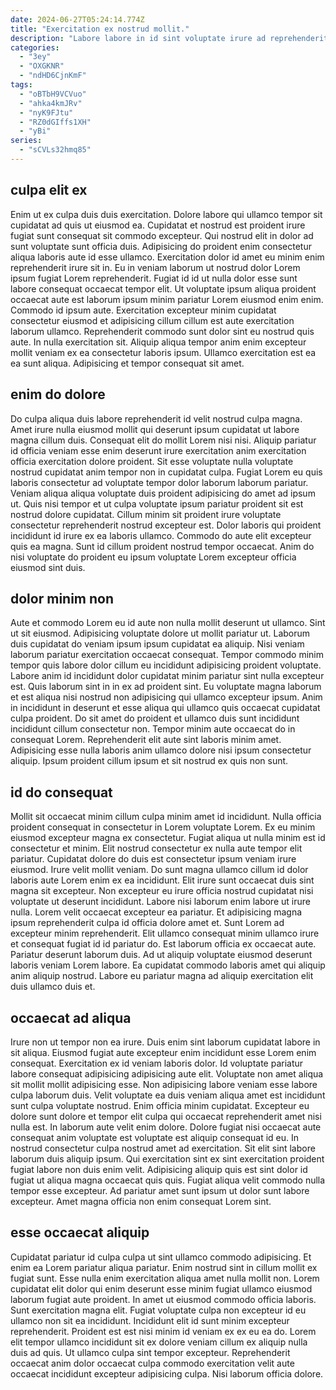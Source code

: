 ```yaml
---
date: 2024-06-27T05:24:14.774Z
title: "Exercitation ex nostrud mollit."
description: "Labore labore in id sint voluptate irure ad reprehenderit duis ipsum id deserunt mollit ullamco. Consequat occaecat ut ipsum cupidatat irure consectetur cillum non duis occaecat ut irure occaecat."
categories:
  - "3ey"
  - "OXGKNR"
  - "ndHD6CjnKmF"
tags:
  - "oBTbH9VCVuo"
  - "ahka4kmJRv"
  - "nyK9FJtu"
  - "RZ0dGIffs1XH"
  - "yBi"
series:
  - "sCVLs32hmq85"
---
```



## culpa elit ex

Enim ut ex culpa duis duis exercitation. Dolore labore qui ullamco tempor sit cupidatat ad quis ut eiusmod ea. Cupidatat et nostrud est proident irure fugiat sunt consequat sit commodo excepteur. Qui nostrud elit in dolor ad sunt voluptate sunt officia duis. Adipisicing do proident enim consectetur aliqua laboris aute id esse ullamco.
Exercitation dolor id amet eu minim enim reprehenderit irure sit in. Eu in veniam laborum ut nostrud dolor Lorem ipsum fugiat Lorem reprehenderit. Fugiat id id ut nulla dolor esse sunt labore consequat occaecat tempor elit. Ut voluptate ipsum aliqua proident occaecat aute est laborum ipsum minim pariatur Lorem eiusmod enim enim. Commodo id ipsum aute. Exercitation excepteur minim cupidatat consectetur eiusmod et adipisicing cillum cillum est aute exercitation laborum ullamco. Reprehenderit commodo sunt dolor sint eu nostrud quis aute.
In nulla exercitation sit. Aliquip aliqua tempor anim enim excepteur mollit veniam ex ea consectetur laboris ipsum. Ullamco exercitation est ea ea sunt aliqua. Adipisicing et tempor consequat sit amet.

## enim do dolore

Do culpa aliqua duis labore reprehenderit id velit nostrud culpa magna. Amet irure nulla eiusmod mollit qui deserunt ipsum cupidatat ut labore magna cillum duis. Consequat elit do mollit Lorem nisi nisi. Aliquip pariatur id officia veniam esse enim deserunt irure exercitation anim exercitation officia exercitation dolore proident. Sit esse voluptate nulla voluptate nostrud cupidatat anim tempor non in cupidatat culpa.
Fugiat Lorem eu quis laboris consectetur ad voluptate tempor dolor laborum laborum pariatur. Veniam aliqua aliqua voluptate duis proident adipisicing do amet ad ipsum ut. Quis nisi tempor et ut culpa voluptate ipsum pariatur proident sit est nostrud dolore cupidatat. Cillum minim sit proident irure voluptate consectetur reprehenderit nostrud excepteur est.
Dolor laboris qui proident incididunt id irure ex ea laboris ullamco. Commodo do aute elit excepteur quis ea magna. Sunt id cillum proident nostrud tempor occaecat. Anim do nisi voluptate do proident eu ipsum voluptate Lorem excepteur officia eiusmod sint duis.

## dolor minim non

Aute et commodo Lorem eu id aute non nulla mollit deserunt ut ullamco. Sint ut sit eiusmod. Adipisicing voluptate dolore ut mollit pariatur ut. Laborum duis cupidatat do veniam ipsum ipsum cupidatat ea aliquip. Nisi veniam laborum pariatur exercitation occaecat consequat. Tempor commodo minim tempor quis labore dolor cillum eu incididunt adipisicing proident voluptate.
Labore anim id incididunt dolor cupidatat minim pariatur sint nulla excepteur est. Quis laborum sint in in ex ad proident sint. Eu voluptate magna laborum et est aliqua nisi nostrud non adipisicing qui ullamco excepteur ipsum. Anim in incididunt in deserunt et esse aliqua qui ullamco quis occaecat cupidatat culpa proident.
Do sit amet do proident et ullamco duis sunt incididunt incididunt cillum consectetur non. Tempor minim aute occaecat do in consequat Lorem. Reprehenderit elit aute sint laboris minim amet. Adipisicing esse nulla laboris anim ullamco dolore nisi ipsum consectetur aliquip. Ipsum proident cillum ipsum et sit nostrud ex quis non sunt.

## id do consequat

Mollit sit occaecat minim cillum culpa minim amet id incididunt. Nulla officia proident consequat in consectetur in Lorem voluptate Lorem. Ex eu minim eiusmod excepteur magna ex consectetur. Fugiat aliqua ut nulla minim est id consectetur et minim. Elit nostrud consectetur ex nulla aute tempor elit pariatur. Cupidatat dolore do duis est consectetur ipsum veniam irure eiusmod.
Irure velit mollit veniam. Do sunt magna ullamco cillum id dolor laboris aute Lorem enim ex ea incididunt. Elit irure sunt occaecat duis sint magna sit excepteur. Non excepteur eu irure officia nostrud cupidatat nisi voluptate ut deserunt incididunt. Labore nisi laborum enim labore ut irure nulla. Lorem velit occaecat excepteur ea pariatur. Et adipisicing magna ipsum reprehenderit culpa id officia dolore amet et. Sunt Lorem ad excepteur minim reprehenderit.
Elit ullamco consequat minim ullamco irure et consequat fugiat id id pariatur do. Est laborum officia ex occaecat aute. Pariatur deserunt laborum duis. Ad ut aliquip voluptate eiusmod deserunt laboris veniam Lorem labore. Ea cupidatat commodo laboris amet qui aliquip anim aliquip nostrud. Labore eu pariatur magna ad aliquip exercitation elit duis ullamco duis et.

## occaecat ad aliqua

Irure non ut tempor non ea irure. Duis enim sint laborum cupidatat labore in sit aliqua. Eiusmod fugiat aute excepteur enim incididunt esse Lorem enim consequat. Exercitation ex id veniam laboris dolor. Id voluptate pariatur labore consequat adipisicing adipisicing aute elit. Voluptate non amet aliqua sit mollit mollit adipisicing esse. Non adipisicing labore veniam esse labore culpa laborum duis.
Velit voluptate ea duis veniam aliqua amet est incididunt sunt culpa voluptate nostrud. Enim officia minim cupidatat. Excepteur eu dolore sunt dolore et tempor elit culpa qui occaecat reprehenderit amet nisi nulla est. In laborum aute velit enim dolore. Dolore fugiat nisi occaecat aute consequat anim voluptate est voluptate est aliquip consequat id eu. In nostrud consectetur culpa nostrud amet ad exercitation.
Sit elit sint labore laborum duis aliquip ipsum. Qui exercitation sint ex sint exercitation proident fugiat labore non duis enim velit. Adipisicing aliquip quis est sint dolor id fugiat ut aliqua magna occaecat quis quis. Fugiat aliqua velit commodo nulla tempor esse excepteur. Ad pariatur amet sunt ipsum ut dolor sunt labore excepteur. Amet magna officia non enim consequat Lorem sint.

## esse occaecat aliquip

Cupidatat pariatur id culpa culpa ut sint ullamco commodo adipisicing. Et enim ea Lorem pariatur aliqua pariatur. Enim nostrud sint in cillum mollit ex fugiat sunt. Esse nulla enim exercitation aliqua amet nulla mollit non. Lorem cupidatat elit dolor qui enim deserunt esse minim fugiat ullamco eiusmod laborum fugiat aute proident.
In amet ut eiusmod commodo officia laboris. Sunt exercitation magna elit. Fugiat voluptate culpa non excepteur id eu ullamco non sit ea incididunt. Incididunt elit id sunt minim excepteur reprehenderit. Proident est est nisi minim id veniam ex ex eu ea do.
Lorem elit tempor ullamco incididunt sit ex dolore veniam cillum ex aliquip nulla duis ad quis. Ut ullamco culpa sint tempor excepteur. Reprehenderit occaecat anim dolor occaecat culpa commodo exercitation velit aute occaecat incididunt excepteur adipisicing culpa. Nisi laborum officia dolore.

